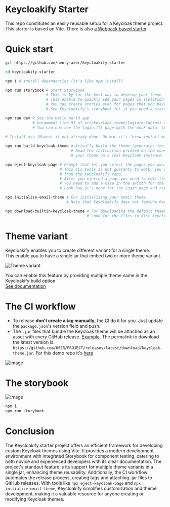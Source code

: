 
# Keycloakify Starter

This repo constitutes an easily reusable setup for a Keycloak theme project.
This starter is based on Vite. There is also [a Webpack based starter](https://github.com/keycloakify/keycloakify-starter-cra).  


# Quick start

```bash
git https://github.com/henry-azer/keycloakify-starter

cd keycloakify-starter

npm i # install dependencies (it's like npm install)

npm run storybook # Start Storybook
                  # This is by far the best way to develop your theme
                  # This enable to quickly see your pages in isolation and in different states.  
                  # You can create stories even for pages that you haven't explicitly overloaded. See src/keycloak-theme/login/pages/LoginResetPassword.stories.tsx
                  # See Keycloakify's storybook for if you need a starting point for your stories: https://github.com/keycloakify/keycloakify/tree/main/stories

npm run dev # See the Hello World app
            # Uncomment line 97 of src/keycloak-theme/login/kcContext where it reads: `mockPageId: "login.ftl"`, reload https://localhost:3000
            # You can now see the login.ftl page with the mock data. (Don't forget to comment it back when you're done)
          
# Install mvn (Maven) if not already done. On mac it's 'brew install maven', on Ubuntu/Debian it's 'sudo apt-get install maven'

npm run build-keycloak-theme # Actually build the theme (generates the .jar to be imported in Keycloak)
                             # Read the instruction printed on the console to see how to test
                             # your theme on a real Keycloak instance.

npx eject-keycloak-page # Prompt that let you select the pages you want to customize
                        # This CLI tools is not guaranty to work, you can always copy pase pages 
                        # from the Keycloakify repo.
                        # After you ejected a page you need to edit the src/keycloak-theme/login(or admin)/KcApp.tsx file
                        # You need to add a case in the switch for the page you just imported in your project.  
                        # Look how it's done for the Login page and replicate for your new page.  

npx initialize-email-theme # For initializing your email theme
                           # Note that Keycloakify does not feature React integration for email yet.

npx download-builtin-keycloak-theme # For downloading the default theme (as a reference)
                                    # Look for the files in dist_keycloak/src/main/resources/theme/{base,keycloak}
```

# Theme variant  

Keycloakify enables you to create different variant for a single theme.  
This enable you to have a single jar that embed two or more theme variant.  

![Theme variant](https://content.gitbook.com/content/FcBKODbZbNDgm0rc6a9K/blobs/9iKgs2rv2Kfb2pbs4dRz/image.png)  

You can enable this feature by providing multiple theme name in the Keycloakify build option.  
[See documentation](https://docs.keycloakify.dev/build-options#themename)  

# The CI workflow

-   To release **don't create a tag manually**, the CI do it for you. Just update the `package.json`'s version field and push.
-   The `.jar` files that bundle the Keycloak theme will be attached as an asset with every GitHub release. [Example](https://github.com/InseeFrLab/keycloakify-starter/releases/tag/v0.1.0). The permalink to download the latest version is: `https://github.com/USER/PROJECT/releases/latest/download/keycloak-theme.jar`.
    For this demo repo it's [here](https://github.com/codegouvfr/keycloakify-starter/releases/latest/download/keycloak-theme.jar)

![image](https://user-images.githubusercontent.com/6702424/229296556-a69f2dc9-4653-475c-9c89-d53cf33dc05a.png)


# The storybook  

![image](https://github.com/keycloakify/keycloakify/assets/6702424/a18ac1ff-dcfd-4b8c-baed-dcda5aa1d762)  

```bash
npm i
npm run storybook
```

# Conclusion  

The Keycloakify starter project offers an efficient framework for developing custom Keycloak themes using Vite. It provides a modern development environment with integrated Storybook for component testing, catering to both novice and experienced developers with its clear documentation. The project's standout feature is its support for multiple theme variants in a single jar, enhancing theme reusability. Additionally, the CI workflow automates the release process, creating tags and attaching .jar files to GitHub releases. With tools like `npx eject-keycloak-page` and `npx initialize-email-theme`, Keycloakify simplifies customization and theme development, making it a valuable resource for anyone creating or modifying Keycloak themes.